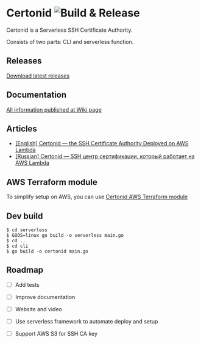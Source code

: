 # Certonid ![Build & Release](https://github.com/certonid/certonid/workflows/Build%20&%20Release/badge.svg)

Certonid is a Serverless SSH Certificate Authority.

Consists of two parts: CLI and serverless function.

## Releases

[Download latest releases](https://github.com/certonid/certonid/releases)

## Documentation

[All information published at Wiki page](https://github.com/certonid/certonid/wiki)

## Articles

 - [[English] Certonid — the SSH Certificate Authority Deployed on AWS Lambda](https://blog.mailtrap.io/certonid/)
 - [[Russian] Certonid — SSH центр сертификации, который работает на AWS Lambda](https://dou.ua/lenta/articles/certonid-ssh/)

## AWS Terraform module

To simplify setup on AWS, you can use [Certonid AWS Terraform module](https://registry.terraform.io/modules/certonid/certonid/aws/latest)

## Dev build

```shell
$ cd serverless
$ GOOS=linux go build -o serverless main.go
$ cd ..
$ cd cli
$ go build -o certonid main.go
```

## Roadmap

 - [ ] Add tests
 - [ ] Improve documentation
 - [ ] Website and video
 - [ ] Use serverless framework to automate deploy and setup
 - [ ] Support AWS S3 for SSH CA key

